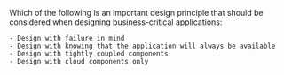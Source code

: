Which of the following is an important design principle that should be considered when designing business-critical applications:

    - Design with failure in mind
    - Design with knowing that the application will always be available
    - Design with tightly coupled components
    - Design with cloud components only